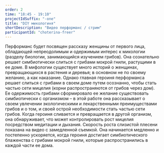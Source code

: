 ```yaml
---
order: 2
time: "18:45 - 19:10"
projectIdSuffix: "-one"
title: "DIY микологиня"
shortDescription: "Видео перформанс / стрим"
participantId: "choterina-freer"
---
```


Перформанс будет посвящен рассказу женщины от первого лица, обладающей непреодолимым и одержимым интерес к микологии (разделу биологии, занимающийся изучением грибов). Она сознательно решает симбиотически слиться с грибами мокрой гнили, растущими в ее доме. В мифологии существует много историй о женщинах, превращающихся в растения и деревья; в основном не по своему желанию, а как наказание. Однако главная героиня перформанса решает слиться с грибами в своем доме путем осознанно, чтобы стать частью сети мицелия (корни распространяются от грибов через дом). Ее одержимость грибами сформировало ее желание существовать симбиотически с организмом – в этой работе она рассказывает о своем увлечении экологическими и лекарственными преимуществами грибов и о том, и своей острой необходимости стать частью сети грибов. Когда героиня сливается и превращается в другой организм, она обнаруживает, что может контролировать рост мицелия посредством медитации и дыхания. Скорость роста слизистой плесени показана на видео с замедленной съемкой. Она начинается медленно и постепенно ускоряется, когда героиня достигает симбиотического блаженства с грибами мокрой гнили, которые распространились в каждой части ее дома.
